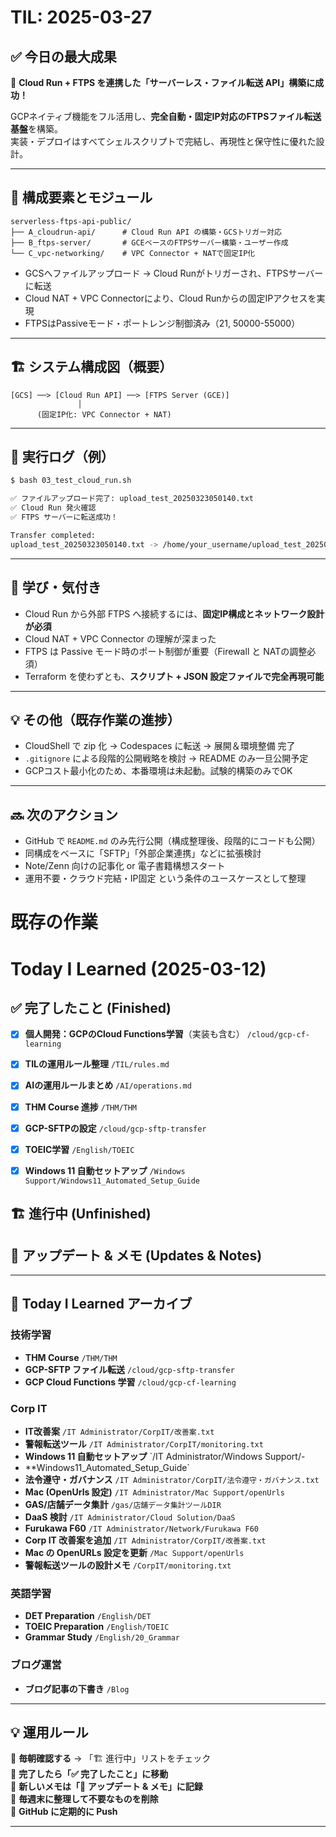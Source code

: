 
# TIL: 2025-03-27

## ✅ 今日の最大成果

🚀 **Cloud Run + FTPS を連携した「サーバーレス・ファイル転送 API」構築に成功！**

GCPネイティブ機能をフル活用し、**完全自動・固定IP対応のFTPSファイル転送基盤**を構築。  
実装・デプロイはすべてシェルスクリプトで完結し、再現性と保守性に優れた設計。

---

## 🔧 構成要素とモジュール

```
serverless-ftps-api-public/
├── A_cloudrun-api/      # Cloud Run API の構築・GCSトリガー対応
├── B_ftps-server/       # GCEベースのFTPSサーバー構築・ユーザー作成
└── C_vpc-networking/    # VPC Connector + NATで固定IP化
```

- GCSへファイルアップロード → Cloud Runがトリガーされ、FTPSサーバーに転送  
- Cloud NAT + VPC Connectorにより、Cloud Runからの固定IPアクセスを実現  
- FTPSはPassiveモード・ポートレンジ制御済み（21, 50000-55000）

---

## 🏗️ システム構成図（概要）

```
[GCS] ──> [Cloud Run API] ──> [FTPS Server (GCE)]
               │
      (固定IP化: VPC Connector + NAT)
```

---

## 🧪 実行ログ（例）

```bash
$ bash 03_test_cloud_run.sh

✅ ファイルアップロード完了: upload_test_20250323050140.txt
✅ Cloud Run 発火確認
✅ FTPS サーバーに転送成功！

Transfer completed:
upload_test_20250323050140.txt -> /home/your_username/upload_test_20250323050140.txt
```

---

## 🧠 学び・気付き

- Cloud Run から外部 FTPS へ接続するには、**固定IP構成とネットワーク設計が必須**
- Cloud NAT + VPC Connector の理解が深まった  
- FTPS は Passive モード時のポート制御が重要（Firewall と NATの調整必須）  
- Terraform を使わずとも、**スクリプト + JSON 設定ファイルで完全再現可能**

---

## 💡 その他（既存作業の進捗）

- CloudShell で zip 化 → Codespaces に転送 → 展開＆環境整備 完了  
- `.gitignore` による段階的公開戦略を検討 → README のみ一旦公開予定  
- GCPコスト最小化のため、本番環境は未起動。試験的構築のみでOK

---

## 🔜 次のアクション

- GitHub で `README.md` のみ先行公開（構成整理後、段階的にコードも公開）  
- 同構成をベースに「SFTP」「外部企業連携」などに拡張検討  
- Note/Zenn 向けの記事化 or 電子書籍構想スタート  
- 運用不要・クラウド完結・IP固定 という条件のユースケースとして整理


# 既存の作業
# **Today I Learned (2025-03-12)**  

## **✅ 完了したこと (Finished)**  
- [x] **個人開発：GCPのCloud Functions学習**（実装も含む） `/cloud/gcp-cf-learning`  
- [x] **TILの運用ルール整理** `/TIL/rules.md`  
- [x] **AIの運用ルールまとめ** `/AI/operations.md`  
- [x] **THM Course 進捗** `/THM/THM`  
- [x] **GCP-SFTPの設定** `/cloud/gcp-sftp-transfer`  
- [x] **TOEIC学習** `/English/TOEIC`  
- [x] **Windows 11 自動セットアップ** `/Windows Support/Windows11_Automated_Setup_Guide`  


## **🏗️ 進行中 (Unfinished)**  


## **📌 アップデート & メモ (Updates & Notes)**  

---

## **📂 Today I Learned アーカイブ**
### **技術学習**
- **THM Course** `/THM/THM`  
- **GCP-SFTP ファイル転送** `/cloud/gcp-sftp-transfer`  
- **GCP Cloud Functions 学習** `/cloud/gcp-cf-learning`  

### **Corp IT**
- **IT改善案** `/IT Administrator/CorpIT/改善案.txt`  
- **警報転送ツール** `/IT Administrator/CorpIT/monitoring.txt`  
- **Windows 11 自動セットアップ** `/IT Administrator/Windows Support/-
- **Windows11_Automated_Setup_Guide`  
- **法令遵守・ガバナンス** `/IT Administrator/CorpIT/法令遵守・ガバナンス.txt`  
- **Mac (OpenUrls 設定)** `/IT Administrator/Mac Support/openUrls`  
- **GAS/店舗データ集計** `/gas/店舗データ集計ツールDIR`  
- **DaaS 検討** `/IT Administrator/Cloud Solution/DaaS`  
- **Furukawa F60** `/IT Administrator/Network/Furukawa F60` 
- **Corp IT 改善案を追加** `/IT Administrator/CorpIT/改善案.txt`   
- **Mac の OpenURLs 設定を更新** `/Mac Support/openUrls` 
- **警報転送ツールの設計メモ** `/CorpIT/monitoring.txt`  



### **英語学習**
- **DET Preparation** `/English/DET`  
- **TOEIC Preparation** `/English/TOEIC`  
- **Grammar Study** `/English/20_Grammar`  

### **ブログ運営**
- **ブログ記事の下書き** `/Blog`  

---

## **💡 運用ルール**
📌 **毎朝確認する** → 「🏗️ 進行中」リストをチェック  
📌 **完了したら「✅ 完了したこと」に移動**  
📌 **新しいメモは「📌 アップデート & メモ」に記録**  
📌 **毎週末に整理して不要なものを削除**  
📌 **GitHub に定期的に Push**  

---
